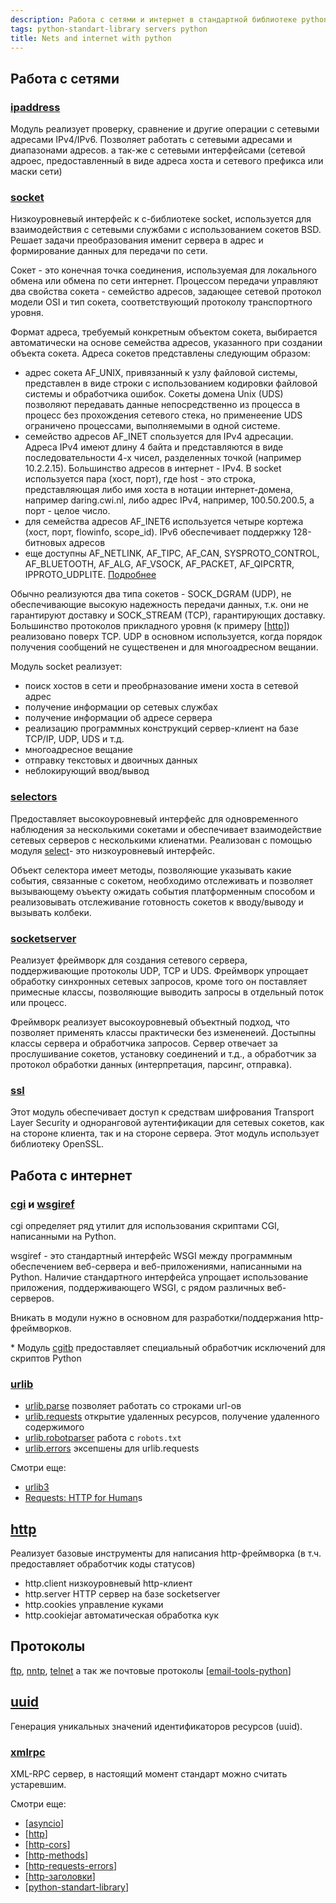 ```yaml
---
description: Работа с сетями и интернет в стандартной библиотеке python
tags: python-standart-library servers python
title: Nets and internet with python
---
```

## Работа с сетями

### [ipaddress](https://docs.python.org/3/library/ipaddress.html)

Модуль реализует проверку, сравнение и другие операции с сетевыми адресами IPv4/IPv6. Позволяет работать с сетевыми адресами и диапазонами адресов. а так-же с сетевыми интерфейсами (сетевой адроес, предоставленный в виде адреса хоста и сетевого префикса или маски сети)

### [socket](https://docs.python.org/3/library/socket.html)

Низкоуровневый интерфейс к c-библиотеке socket, используется для взаимодействия с сетевыми службами с использованием сокетов BSD. Решает задачи преобразования именит сервера в адрес и формирование данных для передачи по сети.

Сокет - это конечная точка соединения, используемая для локального обмена или обмена по сети интернет. Процессом передачи управляют два свойства сокета - семейство адресов, задающее сетевой протокол модели OSI и тип сокета, соответствующий протоколу транспортного уровня.

Формат адреса, требуемый конкретным объектом сокета, выбирается автоматически на основе семейства адресов, указанного при создании объекта сокета. Адреса сокетов представлены следующим образом:

- адрес сокета AF_UNIX, привязанный к узлу файловой системы, представлен в виде строки с использованием кодировки файловой системы и обработчика ошибок. Сокеты домена Unix (UDS) позволяют передавать данные непосредственно из процесса в процесс без прохождения сетевого стека, но применеение UDS ограничено процессами, выполняемыми в одной системе.
- семейство адресов AF_INET спользуется для IPv4 адресации. Адреса IPv4 имеют длину 4 байта и представляются в виде последовательности 4-х чисел, разделенных точкой (например 10.2.2.15). Большинство адресов в интернет - IPv4. В socket используется пара (хост, порт), где host - это строка, представляющая либо имя хоста в нотации интернет-домена, например daring.cwi.nl, либо адрес IPv4, например, 100.50.200.5, а порт - целое число.
- для семейства адресов AF_INET6 используется четыре кортежа (хост, порт, flowinfo, scope_id). IPv6 обеспечивает поддержку 128-битновых адресов
- еще доступны AF_NETLINK, AF_TIPC, AF_CAN, SYSPROTO_CONTROL, AF_BLUETOOTH, AF_ALG, AF_VSOCK, AF_PACKET, AF_QIPCRTR, IPPROTO_UDPLITE. [Подробнее](https://docs.python.org/3/library/socket.html#socket-families)

Обычно реализуются два типа сокетов - SOCK_DGRAM (UDP), не обеспечивающие высокую надежность передачи данных, т.к. они не гарантируют доставку и SOCK_STREAM (TCP), гарантирующих доставку. Большинство протоколов прикладного уровня (к примеру [[http]]) реализовано поверх TCP. UDP в основном используется, когда порядок получения сообщений не существенен и для многоадресном вещании.

Модуль socket реализует:

- поиск хостов в сети и преобрназование имени хоста в сетевой адрес
- получение информации ор сетевых службах
- получение информации об адресе сервера
- реализацию программных конструкций сервер-клиент на базе TCP/IP, UDP, UDS и т.д.
- многоадресное вещание
- отправку текстовых и двоичных данных
- неблокирующий ввод/вывод

### [selectors](https://docs.python.org/3/library/selectors.html)

Предоставляет высокоуровневый интерфейс для одновременного наблюдения за несколькими сокетами и обеспечивает взаимодействие сетевых серверов с несколькими клиенатми. Реализован с помощью модуля [select](https://docs.python.org/3/library/select.html)- это низкоуровневый интерфейс.

Объект селектора имеет методы, позволяющие указывать какие события, связанные с сокетом, необходимо отслеживать и позволяет вызывающему оъъекту ожидать события платформенным способом и реализовывать отслеживание готовность сокетов к вводу/выводу и вызывать колбеки.

### [socketserver](https://docs.python.org/3/library/socketserver.html)

Реализует фреймворк для создания сетевого сервера, поддерживающие протоколы UDP, TCP и UDS. Фреймворк упрощает обработку синхронных сетевых запросов, кроме того он поставляет примесные классы, позволяющие выводить запросы в отдельный поток или процесс.

Фреймворк реализует высокоуровневый объектный подход, что позволяет применять классы практически без измененеий. Достыпны классы сервера и обработчика запросов. Сервер отвечает за прослушивание сокетов, установку соединений и т.д., а обработчик за протокол обработки данных (интерпретация, парсинг, отправка).

### [ssl](https://docs.python.org/3/library/ssl.html)

Этот модуль обеспечивает доступ к средствам шифрования Transport Layer Security и одноранговой аутентификации для сетевых сокетов, как на стороне клиента, так и на стороне сервера. Этот модуль использует библиотеку OpenSSL.

## Работа с интернет

### [cgi](https://docs.python.org/3/library/cgi.html) и [wsgiref](https://docs.python.org/3/library/wsgiref.html)

cgi определяет ряд утилит для использования скриптами CGI, написанными на Python.

wsgiref - это стандартный интерфейс WSGI между программным обеспечением веб-сервера и веб-приложениями, написанными на Python. Наличие стандартного интерфейса упрощает использование приложения, поддерживающего WSGI, с рядом различных веб-серверов.

Вникать в модули нужно в основном для разработки/поддержания http-фреймворков.

\* Модуль [cgitb](https://docs.python.org/3/library/cgitb.html) предоставляет специальный обработчик исключений для скриптов Python

### [urlib](https://docs.python.org/3/library/urllib.html)

- [urlib.parse](https://docs.python.org/3/library/urllib.parse.html#module-urllib.parse) позволяет работать со строками url-ов
- [urlib.requests](https://docs.python.org/3/library/urllib.request.html#module-urllib.request) открытие удаленных ресурсов, получение удаленного содержимого
- [urlib.robotparser](https://docs.python.org/3/library/urllib.robotparser.html#module-urllib.robotparser) работа с `robots.txt`
- [urlib.errors](https://docs.python.org/3/library/urllib.error.html#module-urllib.error) эксепшены для urlib.requests

Смотри еще:

- [urlib3](https://urllib3.readthedocs.io/en/stable/)
- [Requests: HTTP for Human](https://docs.python-requests.org/en/latest/)s

## [http](https://docs.python.org/3/library/http.html)

Реализует базовые инструменты для написания http-фреймворка (в т.ч. предоставляет обработчик коды статусов)

- http.client низкоуровневый http-клиент
- http.server HTTP сервер на базе socketserver
- http.cookies управление куками
- http.cookiejar автоматическая обработка кук

## Протоколы

[ftp](https://docs.python.org/3/library/ftplib.html), [nntp](https://docs.python.org/3/library/nntplib.html), [telnet](https://docs.python.org/3/library/telnetlib.html) а так же почтовые протоколы [[email-tools-python]]

## [uuid](https://docs.python.org/3/library/uuid.html)

Генерация уникальных значений идентификаторов ресурсов (uuid).

### [xmlrpc](https://docs.python.org/3/library/xmlrpc.html)

XML-RPC сервер, в настоящий момент стандарт можно считать устаревшим.

Смотри еще:

- [[asyncio]]
- [[http]]
- [[http-cors]]
- [[http-methods]]
- [[http-requests-errors]]
- [[http-заголовки]]
- [[python-standart-library]]

[//begin]: # "Autogenerated link references for markdown compatibility"
[http]: ../lists/http "Http"
[email-tools-python]: email-tools-python "Email tools in python"
[asyncio]: asyncio "Asyncio"
[http-cors]: http-cors "Http cors"
[http-methods]: http-methods "Http methods"
[http-requests-errors]: http-requests-errors "Http requests"
[http-заголовки]: http-заголовки "Http заголовки"
[python-standart-library]: ../lists/python-standart-library "Стандартная библиотека python и полезные ресурсы"
[//end]: # "Autogenerated link references"